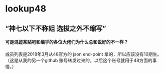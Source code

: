 # lookup48
## “神七以下不称姐 选拔之外不缩写”
#### 可是混迹某贴吧和编乎的各位大佬们为什么总和说好的不一样？

成员列表是2018年3月从48官方的 json end-point 拿的，所以应该没有10期生。
（这是从我的另一个github 账号转发过来的。以后这个账号就用于48方面的事情。）

